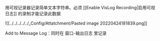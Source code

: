 用可视记录器记录简单文本字符串。必须 [[Enable VisLog Recording|启用可视日志]] 的录制才能记录此数据

![[../../../../../_Config/Attatchment/Pasted image 20220424181839.png]]




Add to Message Log：同时在 窗口-输出日志 里记录

